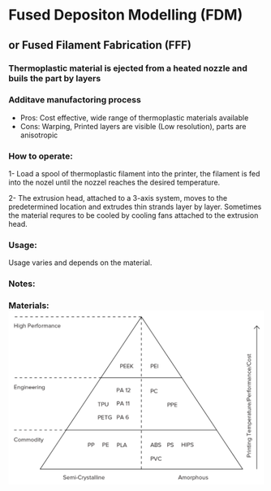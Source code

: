 # Fused Depositon Modelling (FDM)
## or Fused Filament Fabrication (FFF)
### Thermoplastic material is ejected from a heated nozzle and buils the part by layers
### Additave manufactoring process 
- Pros: Cost effective, wide range of thermoplastic materials available
- Cons: Warping, Printed layers are visible (Low resolution), parts are anisotropic
### How to operate:
1- Load a spool of thermoplastic filament into the printer, the filament is fed into the nozel until the nozzel reaches the desired temperature.    
    
2- The extrusion head, attached to a 3-axis system, moves to the predetermined location and extrudes thin strands layer by layer. Sometimes the material requres to be cooled by cooling fans attached to the extrusion head.
### Usage: 
Usage varies and depends on the material.
### Notes:
### Materials: ![Materials](10-thermo-pyramid.png)